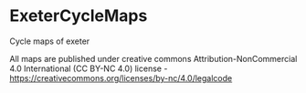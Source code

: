 # ExeterCycleMaps
Cycle maps of exeter

All maps are published under creative commons Attribution-NonCommercial 4.0 International (CC BY-NC 4.0) license - https://creativecommons.org/licenses/by-nc/4.0/legalcode
